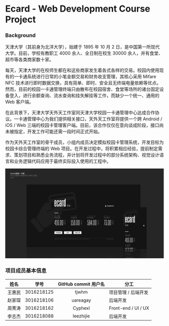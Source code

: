 # Ecard - Web Development Course Project

### Background

天津大学（其前身为北洋大学），始建于 1895 年 10 月 2 日，是中国第一所现代大学。目前，学校有教职工 4000 余人、全日制在校生 30000 余人，并有食堂、超市等各类商家数十家。

每天，天津大学的在校师生都在和这些商家发生着各式各样的交易。校园内使用现有的一卡通系统进行日常的小笔金额交易和财务收支管理，其核心采用 Mifare NFC 技术进行即时数据交换，具有简单、即时、安全且无终端电量依赖等优点。然而，目前的校园一卡通管理终端只由散布在校园宿舍、食堂等场所的诸台固定设备登入，进行余额查询、流水查询和挂失解挂等工作，而缺少一个统一、通用的 Web 客户端。

在此背景下，天津大学天外天工作室同天津大学校园一卡通管理中心达成合作协议。一卡通管理中心为我们提供相关接口，天外天工作室将提供一个跨 Android / iOS / Web 三端的校园卡管理客户端。目前，该合作仅仅在意向谈成阶段，接口尚未被指定，开发工作可能还需一段时间正式开始。

作为天外天工作室的骨干成员，小组内成员决定模拟校园卡管理系统，开发目标为校园卡综合管理终端的 Web 项目。在开发过程中，将积累相应经验，提前制定需求、策划项目和熟悉业务流程，并计划将开发过程中的部分系统架构、视觉设计语言和业务逻辑代码应用于最终实际投入使用的工程中。

![Showcase.jpg](assets/ecard-preview.png "Showcase")



### 项目成员基本信息

|  姓名  |    学号    | GitHub commit 用户名 | 分工                |
| :----: | :--------: | :------------------: | ------------------- |
| 王惠民 | 3016218125 |        tjwhm         | 项目管理 / 后端开发 |
| 赵家琛 | 3016218106 |       uareagay       | 后端开发            |
| 周菁涛 | 3016218162 |       Cyphexl        | Front-end / UI / UX |
| 李志杰 | 3016218088 |      leezhijie       | 后端开发            |

